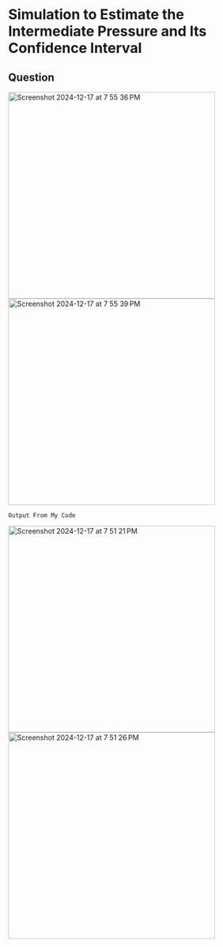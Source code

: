 
# Simulation to Estimate the Intermediate Pressure and Its Confidence Interval

## Question

<img width="418" alt="Screenshot 2024-12-17 at 7 55 36 PM" src="https://github.com/user-attachments/assets/68cde340-a34d-4c5e-bf74-a2f11ad10104" />
<img width="418" alt="Screenshot 2024-12-17 at 7 55 39 PM" src="https://github.com/user-attachments/assets/2f352a87-4e5f-4bc5-a16c-697cef4e7566" />



```
Output From My Code
```


<img width="418" alt="Screenshot 2024-12-17 at 7 51 21 PM" src="https://github.com/user-attachments/assets/96f10b51-824e-4cfa-9612-7de5ef7b8802" />

<img width="418" alt="Screenshot 2024-12-17 at 7 51 26 PM" src="https://github.com/user-attachments/assets/47f9311d-427b-46dc-8ba0-cb909aaf5d0f" />


